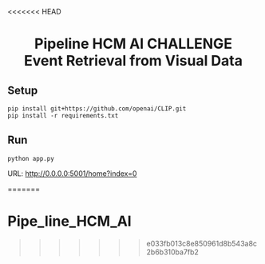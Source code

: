 <<<<<<< HEAD
<h1><center>Pipeline HCM AI CHALLENGE <br> Event Retrieval from Visual Data</center></h1>

## Setup 
```
pip install git+https://github.com/openai/CLIP.git
pip install -r requirements.txt
```

## Run 
```
python app.py
```

URL: http://0.0.0.0:5001/home?index=0


=======
# Pipe_line_HCM_AI
>>>>>>> e033fb013c8e850961d8b543a8c2b6b310ba7fb2
